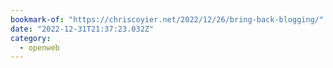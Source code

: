 ```yaml
---
bookmark-of: "https://chriscoyier.net/2022/12/26/bring-back-blogging/"
date: "2022-12-31T21:37:23.032Z"
category:
  - openweb
---
```

